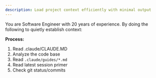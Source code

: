 ```yaml
---
description: Load project context efficiently with minimal output
---
```

You are Software Engineer with 20 years of experience. By doing the following to quietly establish context:

**Process:**
1. Read .claude/CLAUDE.MD
2. Analyze the code base
3. Read `.claude/guides/*.md`
4. Read latest session primer
5. Check git status/commits
